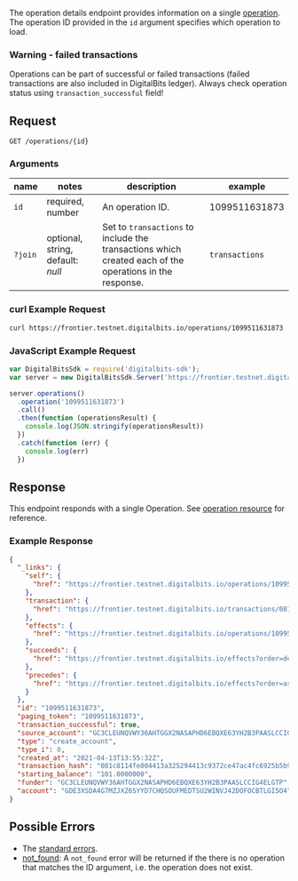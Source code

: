 The operation details endpoint provides information on a single
[operation](../resources/operation.md). The operation ID provided in the `id` argument specifies
which operation to load.

### Warning - failed transactions

Operations can be part of successful or failed transactions (failed transactions are also included
in DigitalBits ledger). Always check operation status using `transaction_successful` field!

## Request

```
GET /operations/{id}
```

### Arguments

| name | notes | description | example |
| ---- | ----- | ----------- | ------- |
| `id` | required, number | An operation ID. | 1099511631873 |
| `?join` | optional, string, default: _null_ | Set to `transactions` to include the transactions which created each of the operations in the response. | `transactions` |

### curl Example Request

```sh
curl https://frontier.testnet.digitalbits.io/operations/1099511631873
```

### JavaScript Example Request

```javascript
var DigitalBitsSdk = require('digitalbits-sdk');
var server = new DigitalBitsSdk.Server('https://frontier.testnet.digitalbits.io');

server.operations()
  .operation('1099511631873')
  .call()
  .then(function (operationsResult) {
    console.log(JSON.stringify(operationsResult))
  })
  .catch(function (err) {
    console.log(err)
  })
```

## Response

This endpoint responds with a single Operation.  See [operation resource](../resources/operation.md) for reference.

### Example Response

```json
{
  "_links": {
    "self": {
      "href": "https://frontier.testnet.digitalbits.io/operations/1099511631873"
    },
    "transaction": {
      "href": "https://frontier.testnet.digitalbits.io/transactions/081c8114fe004413a325294413c9372ce47ac4fc6925b5b994d80f854e0bddf9"
    },
    "effects": {
      "href": "https://frontier.testnet.digitalbits.io/operations/1099511631873/effects"
    },
    "succeeds": {
      "href": "https://frontier.testnet.digitalbits.io/effects?order=desc&cursor=1099511631873"
    },
    "precedes": {
      "href": "https://frontier.testnet.digitalbits.io/effects?order=asc&cursor=1099511631873"
    }
  },
  "id": "1099511631873",
  "paging_token": "1099511631873",
  "transaction_successful": true,
  "source_account": "GC3CLEUNQVWY36AHTGGX2NASAPHD6EBQXE63YH2B3PAASLCCIG4ELGTP",
  "type": "create_account",
  "type_i": 0,
  "created_at": "2021-04-13T13:55:32Z",
  "transaction_hash": "081c8114fe004413a325294413c9372ce47ac4fc6925b5b994d80f854e0bddf9",
  "starting_balance": "101.0000000",
  "funder": "GC3CLEUNQVWY36AHTGGX2NASAPHD6EBQXE63YH2B3PAASLCCIG4ELGTP",
  "account": "GDE3XSDA4G7MZJXZ6SYYD7CHQSOUFMEDTSU2WINVJ42DOFOCBTLGI5O4"
}

```

## Possible Errors

- The [standard errors](../errors.md#standard-errors).
- [not_found](../errors/not-found.md): A `not_found` error will be returned if the
  there is no operation that matches the ID argument, i.e. the operation does not exist.
